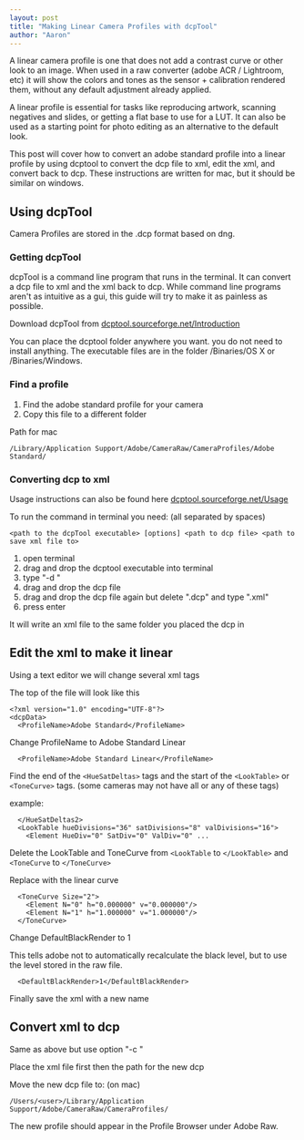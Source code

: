 ```yaml
---
layout: post
title: "Making Linear Camera Profiles with dcpTool"
author: "Aaron"
---
```


A linear camera profile is one that does not add a contrast curve or other look to an image. When used in a raw converter (adobe ACR / Lightroom, etc) it will show the colors and tones as the sensor + calibration rendered them, without any default adjustment already applied.

A linear profile is essential for tasks like reproducing artwork, scanning negatives and slides, or getting a flat base to use for a LUT. It can also be used as a starting point for photo editing as an alternative to the default look.

This post will cover how to convert an adobe standard profile into a linear profile by using dcptool to convert the dcp file to xml, edit the xml, and convert back to dcp. These instructions are written for mac, but it should be similar on windows.

## Using dcpTool
Camera Profiles are stored in the .dcp format based on dng.
### Getting dcpTool

dcpTool is a command line program that runs in the terminal. It can convert a dcp file to xml and the xml back to dcp. While command line programs aren't as intuitive as a gui, this guide will try to make it as painless as possible.

Download dcpTool from [dcptool.sourceforge.net/Introduction](https://dcptool.sourceforge.net/Introduction.html)

You can place the dcptool folder anywhere you want. you do not need to install anything.
The executable files are in the folder /Binaries/OS  X or /Binaries/Windows.

### Find a profile
1. Find the adobe standard profile for your camera
2. Copy this file to a different folder 

Path for mac
```
/Library/Application Support/Adobe/CameraRaw/CameraProfiles/Adobe Standard/
```
### Converting dcp to xml
Usage instructions can also be found here [dcptool.sourceforge.net/Usage](https://dcptool.sourceforge.net/Usage.html)

To run the command in terminal you need: (all separated by spaces)
```
<path to the dcpTool executable> [options] <path to dcp file> <path to save xml file to>
```

1. open terminal
2. drag and drop the dcptool executable into terminal
3. type "-d "
4. drag and drop the dcp file
5. drag and drop the dcp file again but delete ".dcp" and type ".xml"
6. press enter

It will write an xml file to the same folder you placed the dcp in

## Edit the xml to make it linear
Using a text editor we will change several xml tags

The top of the file will look like this
```
<?xml version="1.0" encoding="UTF-8"?>
<dcpData>
  <ProfileName>Adobe Standard</ProfileName>
```
Change ProfileName to Adobe Standard Linear

```
  <ProfileName>Adobe Standard Linear</ProfileName>
```

Find the end of the `<HueSatDeltas>` tags and the start of the `<LookTable>` or `<ToneCurve>` tags.
(some cameras may not have all or any of these tags)

example:
```
  </HueSatDeltas2>
  <LookTable hueDivisions="36" satDivisions="8" valDivisions="16">
    <Element HueDiv="0" SatDiv="0" ValDiv="0" ...
```
Delete the LookTable and ToneCurve
from `<LookTable` to `</LookTable>` and `<ToneCurve` to `</ToneCurve>`

Replace with the linear curve
```
  <ToneCurve Size="2">
    <Element N="0" h="0.000000" v="0.000000"/>
    <Element N="1" h="1.000000" v="1.000000"/>
  </ToneCurve>
```

Change DefaultBlackRender to 1

This tells adobe not to automatically recalculate the black level, but to use the level stored in the raw file.
```
  <DefaultBlackRender>1</DefaultBlackRender>
```

Finally save the xml with a new name

## Convert xml to dcp
Same as above but use option "-c "

Place the xml file first then the path for the new dcp

Move the new dcp file to: (on mac)
```
/Users/<user>/Library/Application Support/Adobe/CameraRaw/CameraProfiles/
```

The new profile should appear in the Profile Browser under Adobe Raw.
